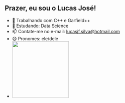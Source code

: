 ## Prazer, eu sou o Lucas José!

- 🔭 Trabalhando com C++ e Garfield++
- 🌱 Estudando: Data Science
- 📫 Contate-me no e-mail: lucasjf.silva@hotmail.com
- 😄 Pronomes: ele/dele
- <div align="left">
  <a href="https://github.com/lucasjsilva">
  <img height="180em" src="https://github-readme-stats.vercel.app/api/top-langs/?username=lucasjsilva&layout=compact&langs_count=7&theme=dark"/>
</div>
